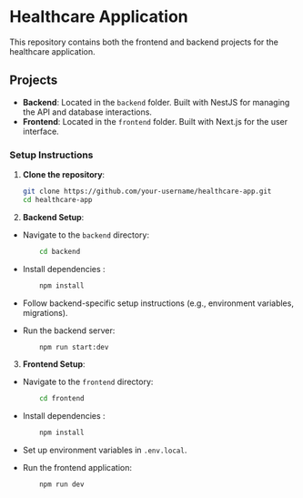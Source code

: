 # Healthcare Application

This repository contains both the frontend and backend projects for the healthcare application.

## Projects

- **Backend**: Located in the `backend` folder. Built with NestJS for managing the API and database interactions.
- **Frontend**: Located in the `frontend` folder. Built with Next.js for the user interface.

### Setup Instructions

1. **Clone the repository**:
   ```bash
   git clone https://github.com/your-username/healthcare-app.git
   cd healthcare-app
    ```

2. **Backend Setup**:

- Navigate to the `backend` directory:
    ```bash
        cd backend
    ```

- Install dependencies : 
    ```bash
        npm install
    ```

- Follow backend-specific setup instructions (e.g., environment variables, migrations).

- Run the backend server: 
    ```bash
        npm run start:dev
    ```

3. **Frontend Setup**:

- Navigate to the `frontend` directory:
    ```bash
        cd frontend
    ```

- Install dependencies : 
    ```bash
        npm install
    ```

- Set up environment variables in `.env.local`.

- Run the frontend application: 
    ```bash
        npm run dev
    ```
